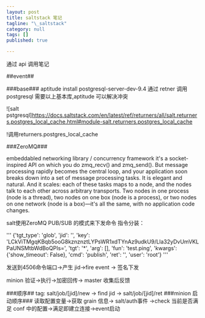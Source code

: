 ```yaml
---
layout: post
title: saltstack 笔记
tagline: "\_saltstack"
category: null
tags: []
published: true

---
```

通过 api 调用笔记

##event##


###base###
aptitude install postgresql-server-dev-9.4
通过 retner 调用 postgresql 需要以上基本库,aptitude 可以解决冲突

![salt pstgresql]https://docs.saltstack.com/en/latest/ref/returners/all/salt.returners.postgres_local_cache.html#module-salt.returners.postgres_local_cache

!调用returners.postgres_local_cache 

###ZeroMQ###


embeddabled networking library / concurrency framework
it's a socket-inspired API on which you do zmq_recv() and zmq_send(). But message processing rapidly becomes the central loop, and your application soon breaks down into a set of message processing tasks. It is elegant and natural. And it scales: each of these tasks maps to a node, and the nodes talk to each other across arbitrary transports. Two nodes in one process (node is a thread), two nodes on one box (node is a process), or two nodes on one network (node is a box)—it's all the same, with no application code changes.

salt使用ZeroMQ PUB/SUB 的模式来下发命令
指令分装：

'''
{'tgt_type': 'glob', 'jid': '', 'key': 'LCkViTMgqKBqb5ooG8kznznztLYPsWR1xdTYnAz9udkU9/Lla32yDvUmVKLPaUNSMtbWdBoQPIs=', 'tgt': '*', 'arg': [], 'fun': 'test.ping', 'kwargs': {'show_timeout': False}, 'cmd': 'publish', 'ret': '', 'user': 'root'}
'''

发送到4506命令端口->产生 jid->fire event -> 签名下发

minion 验证->执行->加密回传-> master 收集后反馈

###顺序##
tag:
salt/job/[jid]/new -> find jid -> salt/job/[jid]/ret
###minion 启动顺序###
读取配置变量->获取 grain 信息-> salt/auth事件
->check 当前是否满足 conf 中的配置->满足即建立连接->event启动

